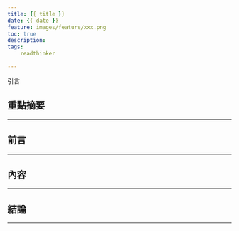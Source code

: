 ```yaml
---
title: {{ title }}
date: {{ date }}
feature: images/feature/xxx.png
toc: true
description:
tags:
    readthinker

---
```


引言
<!-- more -->

## 重點摘要
---

## 前言
---

## 內容
---


## 結論
---
